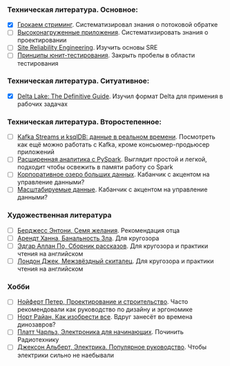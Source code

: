 ### Техническая литература. Основное:
- [x] [Грокаем стриминг](https://ozon.ru/t/224eJdg). Систематизировал знания о потоковой обратке
- [ ] [Высоконагруженные приложения](). Систематизировать знания о проектировании
- [ ] [Site Reliability Engineering](https://ozon.ru/t/rLb5kYL). Изучить основы SRE
- [ ] [Принципы юнит-тестирования](https://ozon.ru/t/AR7jWRK). Закрыть пробелы в области тестирования

### Техническая литература. Ситуативное:
- [x] [Delta Lake: The Definitive Guide](https://www.oreilly.com/library/view/delta-lake-the/9781098151935/). Изучил формат Delta для примения в рабочих задачах

### Техническая литература. Второстепенное:
- [ ] [Kafka Streams и ksqlDB: данные в реальном времени](https://ozon.ru/t/Ql9jQG1). Посмотреть как ещё можно работать с Kafka, кроме консьюмер-продьюсер приложений
- [ ] [Расширенная аналитика с PySpark](https://ozon.ru/t/R9wjGDE). Выглядит простой и легкой, подходит чтобы освежить в памяти работу со Spark
- [ ] [Корпоративное озеро больших данных](https://ozon.ru/t/7n9Qoa0). Кабанчик с акцентом на управление данными?
- [ ] [Масштабируемые данные](https://ozon.ru/t/k19PMEk). Кабанчик с акцентом на управление данными?

### Художественная литература
- [ ] [Берджесс Энтони, Семя желания](https://ozon.ru/t/qAoKpR8). Рекомендация отца
- [ ] [Арендт Ханна, Банальность Зла](https://ozon.ru/t/Wkoe07Q). Для кругозора
- [ ] [Эдгар Аллан По, Сборник рассказов](https://ozon.ru/t/DygP4Pq). Для кругозора и практики чтения на английском
- [ ] [Лондон Джек, Межзвёздный скиталец](https://ozon.ru/t/3Z1l099). Для кругозора и практики чтения на английском

### Хобби
- [ ] [Нойферт Петер, Проектирование и строительство](). Часто рекомендовали как руководство по дизайну и эргономике
- [ ] [Норт Райан, Как изобрести все](https://ozon.ru/t/akXnRE7). Вдруг занесёт во времена динозавров?
- [ ] [Платт Чарльз, Электроника для начинающих](https://ozon.ru/t/wq8K9jJ). Починить Радиотехнику
- [ ] [Джексон Альберт, Электрика. Популярное руководство](https://ozon.ru/t/dENKKEl). Чтобы электрики сильно не наебывали

